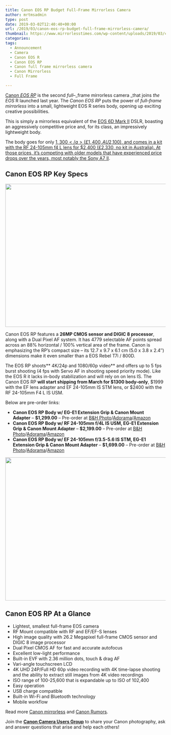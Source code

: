 ```yaml
---
title: Canon EOS RP Budget Full-Frame Mirrorless Camera
author: mrtmsadmin
type: post
date: 2019-03-02T12:40:40+00:00
url: /2019/03/canon-eos-rp-budget-full-frame-mirrorless-camera/
thumbnail: https://www.mirrorlesstimes.com/wp-content/uploads/2019/03/canon-eos-rp.jpg
categories:
tags:
  - Announcement
  - Camera
  - Canon EOS R
  - Canon EOS RP
  - Canon full frame mirrorless camera
  - Canon Mirrorless
  - Full Frame

---
```

<a href="https://www.mirrorlesstimes.com/tags/canon-eos-rp/" target="_blank" rel="noopener">Canon<em> EOS RP</em></a> is the second _full_&#8211;_frame mirrorless camera _that joins _the EOS_ R launched last year. The _Canon EOS RP_ puts the power of _full_&#8211;_frame mirrorless_ into a small, lightweight EOS R series body, opening up exciting creative possibilities.

This is simply a mirrorless equivalent of the <span class="link"><a href="https://www.dailycameranews.com/tag/canon-eos-6d-mark-2/">EOS 6D Mark II</a></span> DSLR, boasting an aggressively competitive price and, for its class, an impressively lightweight body.

The body goes for only <a href="https://www.amazon.com/s?k=Canon+EOS+RP&i=electronics&tag=daicamnew-20&ref=nb_sb_noss" target="_blank" rel="noopener">$1,300</a> (£1,400, AU$2,100), and comes in a kit with the RF 24-105mm f4 L lens for $2,400 (£2,330, no kit in Australia). At those prices, it&#8217;s competing with older models that have experienced price drops over the years, most notably the <span class="link"><a href="https://amzn.to/2UgUvxY">Sony A7 II</a></span>.<!--more-->

## Canon EOS RP Key Specs

[<img class="aligncenter size-full wp-image-3497" src="https://i2.wp.com/www.mirrorlesstimes.com/wp-content/uploads/2019/03/canon-eos-rp-top.jpg?resize=600%2C450&#038;ssl=1" alt="" width="600" height="450" srcset="https://i2.wp.com/www.mirrorlesstimes.com/wp-content/uploads/2019/03/canon-eos-rp-top.jpg?w=800&ssl=1 800w, https://i2.wp.com/www.mirrorlesstimes.com/wp-content/uploads/2019/03/canon-eos-rp-top.jpg?resize=400%2C300&ssl=1 400w, https://i2.wp.com/www.mirrorlesstimes.com/wp-content/uploads/2019/03/canon-eos-rp-top.jpg?resize=768%2C576&ssl=1 768w" sizes="(max-width: 600px) 100vw, 600px" data-recalc-dims="1" />][1]

Canon EOS RP features a **26MP CMOS sensor and DIGIC 8 processor**, along with a Dual Pixel AF system. It has 4779 selectable AF points spread across an 88% horizontal / 100% vertical area of the frame. Canon is emphasizing the RP’s compact size – its 12.7 x 9.7 x 6.1 cm (5.0 x 3.8 x 2.4″) dimensions make it even smaller than a EOS Rebel T7i / 800D.

The EOS RP shoots** 4K/24p and 1080/60p video** and offers up to 5 fps burst shooting (4 fps with Servo AF in shooting speed priority mode). Like the EOS R it lacks in-body stabilization and will rely on on lens IS. The Canon EOS RP **will start shipping from March for $1300 body-only**, $1999 with the EF lens adapter and EF 24-105mm IS STM lens, or $2400 with the RF 24-105mm F4 L IS USM.

Below are pre-order links:  
<span id="more-2712"></span>

  * **Canon EOS RP Body w/ EG-E1 Extension Grip & Canon Mount Adapter** – **$1,299.00** – Pre-order at <a href="https://www.bhphotovideo.com/c/search?Ntt=Canon+EOS+RP&BI=20175&KBID=14249" target="_blank" rel="nofollow external noopener noreferrer" data-wpel-link="external">B&H Photo</a>/<a href="https://adorama.evyy.net/c/63923/51926/1036?u=https%3A%2F%2Fwww.adorama.com%2Fl%2F%3Fsearchinfo%3DCanon%2520EOS%2520RP" target="_blank" rel="nofollow external noopener noreferrer" data-wpel-link="external">Adorama</a>/<a href="https://www.amazon.com/s?k=Canon+EOS+RP&i=electronics&tag=daicamnew-20&ref=nb_sb_noss" target="_blank" rel="nofollow external noopener noreferrer" data-wpel-link="external">Amazon</a>
  * **Canon EOS RP Body w/ RF 24-105mm f/4L IS USM, EG-E1 Extension Grip & Canon Mount Adapter** – **$2,199.00** – Pre-order at <a href="https://www.bhphotovideo.com/c/search?Ntt=Canon+EOS+RP&BI=20175&KBID=14249" target="_blank" rel="nofollow external noopener noreferrer" data-wpel-link="external">B&H Photo</a>/<a href="https://adorama.evyy.net/c/63923/51926/1036?u=https%3A%2F%2Fwww.adorama.com%2Fl%2F%3Fsearchinfo%3DCanon%2520EOS%2520RP" target="_blank" rel="nofollow external noopener noreferrer" data-wpel-link="external">Adorama</a>/<a href="https://www.amazon.com/s?k=Canon+EOS+RP&i=electronics&tag=daicamnew-20&ref=nb_sb_noss" target="_blank" rel="nofollow external noopener noreferrer" data-wpel-link="external">Amazon</a>
  * **Canon EOS RP Body w/ EF 24-105mm f/3.5-5.6 IS STM, EG-E1 Extension Grip & Canon Mount Adapter** – **$1,699.00** – Pre-order at <a href="https://www.bhphotovideo.com/c/search?Ntt=Canon+EOS+RP&BI=20175&KBID=14249" target="_blank" rel="nofollow external noopener noreferrer" data-wpel-link="external">B&H Photo</a>/<a href="https://adorama.evyy.net/c/63923/51926/1036?u=https%3A%2F%2Fwww.adorama.com%2Fl%2F%3Fsearchinfo%3DCanon%2520EOS%2520RP" target="_blank" rel="nofollow external noopener noreferrer" data-wpel-link="external">Adorama</a>/<a href="https://www.amazon.com/s?k=Canon+EOS+RP&i=electronics&tag=daicamnew-20&ref=nb_sb_noss" target="_blank" rel="nofollow external noopener noreferrer" data-wpel-link="external">Amazon</a>

[<img class="aligncenter size-full wp-image-3498" src="https://i1.wp.com/www.mirrorlesstimes.com/wp-content/uploads/2019/03/canon-eos-rp-back.jpg?resize=600%2C450&#038;ssl=1" alt="" width="600" height="450" srcset="https://i1.wp.com/www.mirrorlesstimes.com/wp-content/uploads/2019/03/canon-eos-rp-back.jpg?w=900&ssl=1 900w, https://i1.wp.com/www.mirrorlesstimes.com/wp-content/uploads/2019/03/canon-eos-rp-back.jpg?resize=400%2C300&ssl=1 400w, https://i1.wp.com/www.mirrorlesstimes.com/wp-content/uploads/2019/03/canon-eos-rp-back.jpg?resize=768%2C576&ssl=1 768w" sizes="(max-width: 600px) 100vw, 600px" data-recalc-dims="1" />][2]

## Canon EOS RP At a Glance

  * Lightest, smallest full-frame EOS camera
  * RF Mount compatible with RF and EF/EF-S lenses
  * High image quality with 26.2 Megapixel full-frame CMOS sensor and DIGIC 8 image processor
  * Dual Pixel CMOS AF for fast and accurate autofocus
  * Excellent low-light performance
  * Built-in EVF with 2.36 million dots, touch & drag AF
  * Vari-angle touchscreen LCD
  * 4K UHD 24P/Full HD 60p video recording with 4K time-lapse shooting and the ability to extract still images from 4K video recordings
  * ISO range of 100-25,600 that is expandable up to ISO of 102,400
  * Easy operation
  * USB charge compatible
  * Built-in Wi-Fi and Bluetooth technology
  * Mobile workflow

Read more <a href="https://www.mirrorlesstimes.com/tags/canon-mirrorless/" target="_blank" rel="noopener">Canon mirrorless</a> and <a href="https://www.bestcameranews.com/tag/canon-rumors/" target="_blank" rel="noopener">Canon Rumors</a>.

Join the <a title="" href="https://www.facebook.com/groups/185572945112087/" target="_blank" rel="external nofollow noopener"><strong>Canon Camera Users Group</strong></a> to share your Canon photography, ask and answer questions that arise and help each others!

 [1]: https://i2.wp.com/www.mirrorlesstimes.com/wp-content/uploads/2019/03/canon-eos-rp-top.jpg?ssl=1
 [2]: https://i1.wp.com/www.mirrorlesstimes.com/wp-content/uploads/2019/03/canon-eos-rp-back.jpg?ssl=1